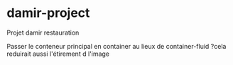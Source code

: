 # damir-project
Projet damir restauration

Passer le conteneur principal en container au lieux de container-fluid ?cela reduirait aussi l'étirement d l'image
